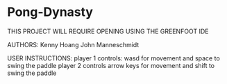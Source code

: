 # Pong-Dynasty

THIS PROJECT WILL REQUIRE OPENING USING THE GREENFOOT IDE

AUTHORS: 
Kenny Hoang John Manneschmidt

USER INSTRUCTIONS:
player 1 controls:
wasd for movement and space to swing the paddle
player 2 controls
arrow keys for movement and shift to swing the paddle
